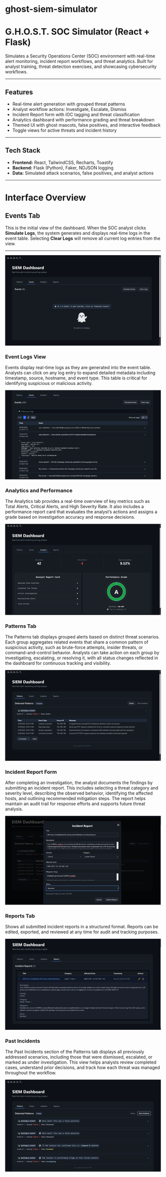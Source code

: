 # ghost-siem-simulator
# G.H.O.S.T. SOC Simulator (React + Flask)

Simulates a Security Operations Center (SOC) environment with real-time alert monitoring, incident report workflows, and threat analytics. Built for analyst training, threat detection exercises, and showcasing cybersecurity workflows.

---

## Features

- Real-time alert generation with grouped threat patterns
- Analyst workflow actions: Investigate, Escalate, Dismiss
- Incident Report form with IOC tagging and threat classification
- Analytics dashboard with performance grading and threat breakdown
- Themed UI with ghost mascots, false positives, and interactive feedback
- Toggle views for active threats and incident history

---

## Tech Stack

- **Frontend:** React, TailwindCSS, Recharts, Toastify
- **Backend:** Flask (Python), Faker, NDJSON logging
- **Data:** Simulated attack scenarios, false positives, and analyst actions

---

# Interface Overview

## Events Tab  
This is the initial view of the dashboard. When the SOC analyst clicks **Simulate Logs**, the system generates and displays real-time logs in the event table. Selecting **Clear Logs** will remove all current log entries from the view.  

---
![Events Tab](./assets/ghost-siem-demo-1.png)

### Event Logs View  
Events display real-time logs as they are generated into the event table. Analysts can click on any log entry to expand detailed metadata including timestamp, source, hostname, and event type. This table is critical for identifying suspicious or malicious activity.  

![Event Logs](./assets/ghost-siem-demo-2.png)

### Analytics and Performance  
The Analytics tab provides a real-time overview of key metrics such as Total Alerts, Critical Alerts, and High Severity Rate. It also includes a performance report card that evaluates the analyst’s actions and assigns a grade based on investigation accuracy and response decisions.  

![Analytics](./assets/ghost-siem-demo-3.png)

### Patterns Tab  
The Patterns tab displays grouped alerts based on distinct threat scenarios. Each group aggregates related events that share a common pattern of suspicious activity, such as brute-force attempts, insider threats, or command-and-control behavior. Analysts can take action on each group by investigating, escalating, or resolving it, with all status changes reflected in the dashboard for continuous tracking and visibility.  

![Patterns Tab](./assets/ghost-siem-demo-4.png)


### Incident Report Form  
After completing an investigation, the analyst documents the findings by submitting an incident report. This includes selecting a threat category and severity level, describing the observed behavior, identifying the affected hosts, and outlining recommended mitigation steps. The report helps maintain an audit trail for response efforts and supports future threat analysis.  

![Incident Report](./assets/ghost-siem-demo-5.png)

### Reports Tab  
Shows all submitted incident reports in a structured format. Reports can be edited, exported, and reviewed at any time for audit and tracking purposes.  

![Reports Tab](./assets/ghost-siem-demo-6.png)

### Past Incidents 
The Past Incidents section of the Patterns tab displays all previously addressed scenarios, including those that were dismissed, escalated, or marked as under investigation. This view helps analysts review completed cases, understand prior decisions, and track how each threat was managed throughout the workflow.  

![Past Incidents](./assets/ghost-siem-demo-7.png)

